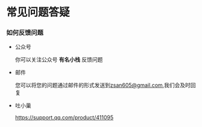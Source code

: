# 常见问题答疑

### 如何反馈问题
- 公众号

    你可以关注公众号 **有名小栈** 反馈问题

- 邮件

    您可以将您的问题通过邮件的形式发送到<zsan605@gmail.com>,我们会及时回复

- 吐小巢

    https://support.qq.com/product/411095
